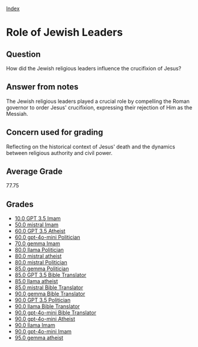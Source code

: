 
[Index](../index.md)
# Role of Jewish Leaders
## Question
How did the Jewish religious leaders influence the crucifixion of Jesus?

## Answer from notes
The Jewish religious leaders played a crucial role by compelling the Roman governor to order Jesus' crucifixion, expressing their rejection of Him as the Messiah.

## Concern used for grading
Reflecting on the historical context of Jesus' death and the dynamics between religious authority and civil power.

## Average Grade
77.75

## Grades
 * [10.0 GPT 3.5 Imam](../answers/GPT_3.5_Imam/Role_of_Jewish_Leaders.md)
 * [50.0 mistral Imam](../answers/mistral_Imam/Role_of_Jewish_Leaders.md)
 * [60.0 GPT 3.5 Atheist](../answers/GPT_3.5_Atheist/Role_of_Jewish_Leaders.md)
 * [60.0 gpt-4o-mini Politician](../answers/gpt-4o-mini_Politician/Role_of_Jewish_Leaders.md)
 * [70.0 gemma Imam](../answers/gemma_Imam/Role_of_Jewish_Leaders.md)
 * [80.0 llama Politician](../answers/llama_Politician/Role_of_Jewish_Leaders.md)
 * [80.0 mistral atheist](../answers/mistral_atheist/Role_of_Jewish_Leaders.md)
 * [80.0 mistral Politician](../answers/mistral_Politician/Role_of_Jewish_Leaders.md)
 * [85.0 gemma Politician](../answers/gemma_Politician/Role_of_Jewish_Leaders.md)
 * [85.0 GPT 3.5 Bible Translator](../answers/GPT_3.5_Bible_Translator/Role_of_Jewish_Leaders.md)
 * [85.0 llama atheist](../answers/llama_atheist/Role_of_Jewish_Leaders.md)
 * [85.0 mistral Bible Translator](../answers/mistral_Bible_Translator/Role_of_Jewish_Leaders.md)
 * [90.0 gemma Bible Translator](../answers/gemma_Bible_Translator/Role_of_Jewish_Leaders.md)
 * [90.0 GPT 3.5 Politician](../answers/GPT_3.5_Politician/Role_of_Jewish_Leaders.md)
 * [90.0 llama Bible Translator](../answers/llama_Bible_Translator/Role_of_Jewish_Leaders.md)
 * [90.0 gpt-4o-mini Bible Translator](../answers/gpt-4o-mini_Bible_Translator/Role_of_Jewish_Leaders.md)
 * [90.0 gpt-4o-mini Atheist](../answers/gpt-4o-mini_Atheist/Role_of_Jewish_Leaders.md)
 * [90.0 llama Imam](../answers/llama_Imam/Role_of_Jewish_Leaders.md)
 * [90.0 gpt-4o-mini Imam](../answers/gpt-4o-mini_Imam/Role_of_Jewish_Leaders.md)
 * [95.0 gemma atheist](../answers/gemma_atheist/Role_of_Jewish_Leaders.md)
